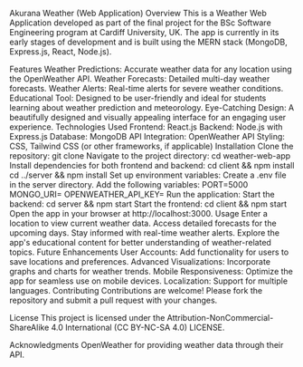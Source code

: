 Akurana Weather (Web Application)
Overview
This is a Weather Web Application developed as part of the final project for the BSc Software Engineering program at Cardiff University, UK. The app is currently in its early stages of development and is built using the MERN stack (MongoDB, Express.js, React, Node.js).

Features
Weather Predictions: Accurate weather data for any location using the OpenWeather API.
Weather Forecasts: Detailed multi-day weather forecasts.
Weather Alerts: Real-time alerts for severe weather conditions.
Educational Tool: Designed to be user-friendly and ideal for students learning about weather prediction and meteorology.
Eye-Catching Design: A beautifully designed and visually appealing interface for an engaging user experience.
Technologies Used
Frontend: React.js
Backend: Node.js with Express.js
Database: MongoDB
API Integration: OpenWeather API
Styling: CSS, Tailwind CSS (or other frameworks, if applicable)
Installation
Clone the repository:
git clone <repository-url>
Navigate to the project directory:
cd weather-web-app
Install dependencies for both frontend and backend:
cd client && npm install
cd ../server && npm install
Set up environment variables:
Create a .env file in the server directory.
Add the following variables:
PORT=5000
MONGO_URI=<your-mongodb-connection-string>
OPENWEATHER_API_KEY=<your-openweather-api-key>
Run the application:
Start the backend:
cd server && npm start
Start the frontend:
cd client && npm start
Open the app in your browser at http://localhost:3000.
Usage
Enter a location to view current weather data.
Access detailed forecasts for the upcoming days.
Stay informed with real-time weather alerts.
Explore the app's educational content for better understanding of weather-related topics.
Future Enhancements
User Accounts: Add functionality for users to save locations and preferences.
Advanced Visualizations: Incorporate graphs and charts for weather trends.
Mobile Responsiveness: Optimize the app for seamless use on mobile devices.
Localization: Support for multiple languages.
Contributing
Contributions are welcome! Please fork the repository and submit a pull request with your changes.

License
This project is licensed under the Attribution-NonCommercial-ShareAlike 4.0 International (CC BY-NC-SA 4.0) LICENSE.

Acknowledgments
OpenWeather for providing weather data through their API.
